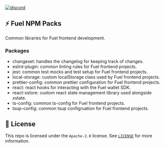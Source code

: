 [![discord](https://img.shields.io/badge/chat%20on-discord-orange?&logo=discord&logoColor=ffffff&color=7389D8&labelColor=6A7EC2)](https://discord.gg/xfpK4Pe)

## ⚡️ Fuel NPM Packs

Common libraries for Fuel frontend development.

### Packages

- changeset: handles the changelog for keeping track of changes.
- eslint-plugin: common linting rules for Fuel frontend projects.
- jest: common test mocks and test setup for Fuel frontend projects.
- local-storage: custom localStorage class used by Fuel frontend projects.
- prettier-config: common prettier configuration for Fuel frontend projects.
- react: react hooks for interacting with the Fuel wallet SDK.
- react-xstore: custom react state management library used alongside xstate.
- ts-config: common ts-config for Fuel frontend projects.
- tsup-config: common tsup configruation for Fuel frontend projects.

## 📜 License

This repo is licensed under the `Apache-2.0` license. See [`LICENSE`](./LICENSE) for more information.
